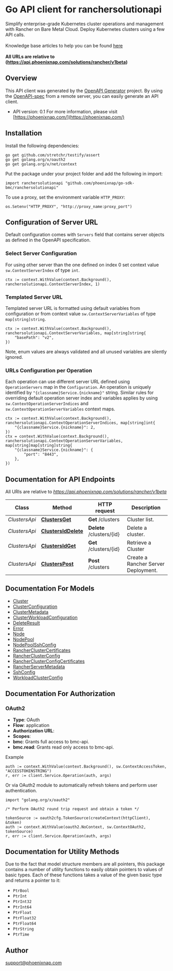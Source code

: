 # Go API client for ranchersolutionapi

Simplify enterprise-grade Kubernetes cluster operations and management with Rancher on Bare Metal Cloud.
Deploy Kubernetes clusters using a few API calls.<br>
<br>
<span class='pnap-api-knowledge-base-link'>
Knowledge base articles to help you can be found
<a href='https://phoenixnap.com/kb/rancher-bmc-integration-kubernetes' target='_blank'>here</a>
</span><br>
<br>
<b>All URLs are relative to (https://api.phoenixnap.com/solutions/rancher/v1beta)</b>


## Overview
This API client was generated by the [OpenAPI Generator](https://openapi-generator.tech) project.  By using the [OpenAPI-spec](https://www.openapis.org/) from a remote server, you can easily generate an API client.

- API version: 0.1
For more information, please visit [https://phoenixnap.com/](https://phoenixnap.com/)

## Installation

Install the following dependencies:

```shell
go get github.com/stretchr/testify/assert
go get golang.org/x/oauth2
go get golang.org/x/net/context
```

Put the package under your project folder and add the following in import:

```golang
import ranchersolutionapi "github.com/phoenixnap/go-sdk-bmc/ranchersolutionapi"
```

To use a proxy, set the environment variable `HTTP_PROXY`:

```golang
os.Setenv("HTTP_PROXY", "http://proxy_name:proxy_port")
```

## Configuration of Server URL

Default configuration comes with `Servers` field that contains server objects as defined in the OpenAPI specification.

### Select Server Configuration

For using other server than the one defined on index 0 set context value `sw.ContextServerIndex` of type `int`.

```golang
ctx := context.WithValue(context.Background(), ranchersolutionapi.ContextServerIndex, 1)
```

### Templated Server URL

Templated server URL is formatted using default variables from configuration or from context value `sw.ContextServerVariables` of type `map[string]string`.

```golang
ctx := context.WithValue(context.Background(), ranchersolutionapi.ContextServerVariables, map[string]string{
	"basePath": "v2",
})
```

Note, enum values are always validated and all unused variables are silently ignored.

### URLs Configuration per Operation

Each operation can use different server URL defined using `OperationServers` map in the `Configuration`.
An operation is uniquely identified by `"{classname}Service.{nickname}"` string.
Similar rules for overriding default operation server index and variables applies by using `sw.ContextOperationServerIndices` and `sw.ContextOperationServerVariables` context maps.

```
ctx := context.WithValue(context.Background(), ranchersolutionapi.ContextOperationServerIndices, map[string]int{
	"{classname}Service.{nickname}": 2,
})
ctx = context.WithValue(context.Background(), ranchersolutionapi.ContextOperationServerVariables, map[string]map[string]string{
	"{classname}Service.{nickname}": {
		"port": "8443",
	},
})
```

## Documentation for API Endpoints

All URIs are relative to *https://api.phoenixnap.com/solutions/rancher/v1beta*

Class | Method | HTTP request | Description
------------ | ------------- | ------------- | -------------
*ClustersApi* | [**ClustersGet**](docs/ClustersApi.md#clustersget) | **Get** /clusters | Cluster list.
*ClustersApi* | [**ClustersIdDelete**](docs/ClustersApi.md#clustersiddelete) | **Delete** /clusters/{id} | Delete a cluster.
*ClustersApi* | [**ClustersIdGet**](docs/ClustersApi.md#clustersidget) | **Get** /clusters/{id} | Retrieve a Cluster
*ClustersApi* | [**ClustersPost**](docs/ClustersApi.md#clusterspost) | **Post** /clusters | Create a Rancher Server Deployment.


## Documentation For Models

 - [Cluster](docs/Cluster.md)
 - [ClusterConfiguration](docs/ClusterConfiguration.md)
 - [ClusterMetadata](docs/ClusterMetadata.md)
 - [ClusterWorkloadConfiguration](docs/ClusterWorkloadConfiguration.md)
 - [DeleteResult](docs/DeleteResult.md)
 - [Error](docs/Error.md)
 - [Node](docs/Node.md)
 - [NodePool](docs/NodePool.md)
 - [NodePoolSshConfig](docs/NodePoolSshConfig.md)
 - [RancherClusterCertificates](docs/RancherClusterCertificates.md)
 - [RancherClusterConfig](docs/RancherClusterConfig.md)
 - [RancherClusterConfigCertificates](docs/RancherClusterConfigCertificates.md)
 - [RancherServerMetadata](docs/RancherServerMetadata.md)
 - [SshConfig](docs/SshConfig.md)
 - [WorkloadClusterConfig](docs/WorkloadClusterConfig.md)


## Documentation For Authorization



### OAuth2


- **Type**: OAuth
- **Flow**: application
- **Authorization URL**: 
- **Scopes**: 
 - **bmc**: Grants full access to bmc-api.
 - **bmc.read**: Grants read only access to bmc-api.

Example

```golang
auth := context.WithValue(context.Background(), sw.ContextAccessToken, "ACCESSTOKENSTRING")
r, err := client.Service.Operation(auth, args)
```

Or via OAuth2 module to automatically refresh tokens and perform user authentication.

```golang
import "golang.org/x/oauth2"

/* Perform OAuth2 round trip request and obtain a token */

tokenSource := oauth2cfg.TokenSource(createContext(httpClient), &token)
auth := context.WithValue(oauth2.NoContext, sw.ContextOAuth2, tokenSource)
r, err := client.Service.Operation(auth, args)
```


## Documentation for Utility Methods

Due to the fact that model structure members are all pointers, this package contains
a number of utility functions to easily obtain pointers to values of basic types.
Each of these functions takes a value of the given basic type and returns a pointer to it:

* `PtrBool`
* `PtrInt`
* `PtrInt32`
* `PtrInt64`
* `PtrFloat`
* `PtrFloat32`
* `PtrFloat64`
* `PtrString`
* `PtrTime`

## Author

support@phoenixnap.com

